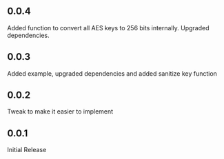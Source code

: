 ## 0.0.4

Added function to convert all AES keys to 256 bits internally. Upgraded dependencies.

## 0.0.3

Added example, upgraded dependencies and added sanitize key function

## 0.0.2

Tweak to make it easier to implement

## 0.0.1

Initial Release
